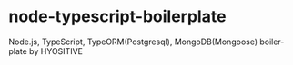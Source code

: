 # node-typescript-boilerplate
Node.js, TypeScript, TypeORM(Postgresql), MongoDB(Mongoose) boiler-plate
by HYOSITIVE